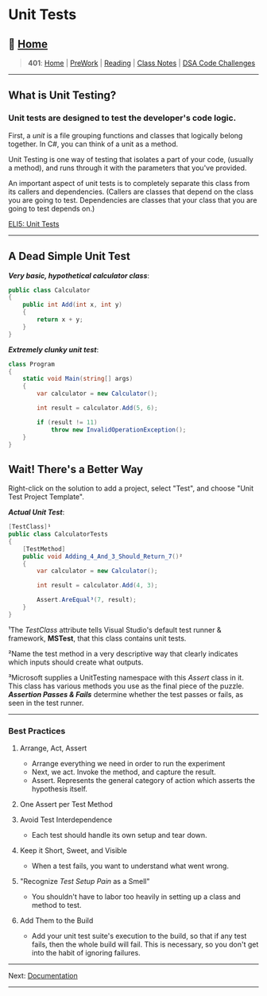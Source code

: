 # Unit Tests

## 🏡 [**Home**](https://mistidinzy.github.io/ReadingNotes/)

> **401**: [Home](/401home.md)
|
[PreWork](/401/PreworkRM.md)
|
[Reading](/401/ReadingRM.md)
|
[Class Notes](/401/ClassRM.md)
|
[DSA Code Challenges](https://mistidinzy.github.io/data-structures-and-algorithms/)
>

_____

## What is Unit Testing?

### Unit tests are designed to test the developer's code logic.

First, a *unit* is a file grouping functions and classes that logically belong together. In C#, you can think of a unit as a method.

Unit Testing is one way of testing that isolates a part of your code, (usually a method), and runs through it with the parameters that you've provided.

An important aspect of unit tests is to completely separate this class from its callers and dependencies. (Callers are classes that depend on the class you are going to test. Dependencies are classes that your class that you are going to test depends on.)

[ELI5: Unit Tests](https://bit.ly/3laFmhu)

_____

## A Dead Simple Unit Test

***Very basic, hypothetical calculator class***:

```C#
public class Calculator
{
    public int Add(int x, int y)
    {
        return x + y;
    }
}
```

***Extremely clunky unit test***:

```C#
class Program
{
    static void Main(string[] args)
    {
        var calculator = new Calculator();

        int result = calculator.Add(5, 6);

        if (result != 11)
            throw new InvalidOperationException();
    }
}
```

## Wait! There's a Better Way

Right-click on the solution to add a project, select "Test", and choose "Unit Test Project Template".

***Actual Unit Test***:

```C#
[TestClass]¹
public class CalculatorTests
{
    [TestMethod]
    public void Adding_4_And_3_Should_Return_7()²
    {
        var calculator = new Calculator();

        int result = calculator.Add(4, 3);

        Assert.AreEqual³(7, result);
    }
}
```

¹The *TestClass* attribute tells Visual Studio's default test runner & framework, **MSTest**, that this class contains unit tests.

²Name the test method in a very descriptive way that clearly indicates which inputs should create what outputs.

³Microsoft supplies a UnitTesting namespace with this *Assert* class in it. This class has various methods you use as the final piece of the puzzle. ***Assertion Passes & Fails*** determine whether the test passes or fails, as seen in the test runner.

_____

### Best Practices

1. Arrange, Act, Assert
    * Arrange everything we need in order to run the experiment
    * Next, we act. Invoke the method, and capture the result.
    * Assert. Represents the general category of action which asserts the hypothesis itself.

2. One Assert per Test Method
3. Avoid Test Interdependence
    * Each test should handle its own setup and tear down.

4. Keep it Short, Sweet, and Visible
    * When a test fails, you want to understand what went wrong.
5. "Recognize *Test Setup Pain* as a Smell"
    * You shouldn't have to labor too heavily in setting up a class and method to test.
6. Add Them to the Build
    * Add your unit test suite's execution to the build, so that if any test fails, then the whole build will fail. This is necessary, so you don't get into the habit of ignoring failures.

_____

Next: [Documentation](02a-Documentation.md)

_____
